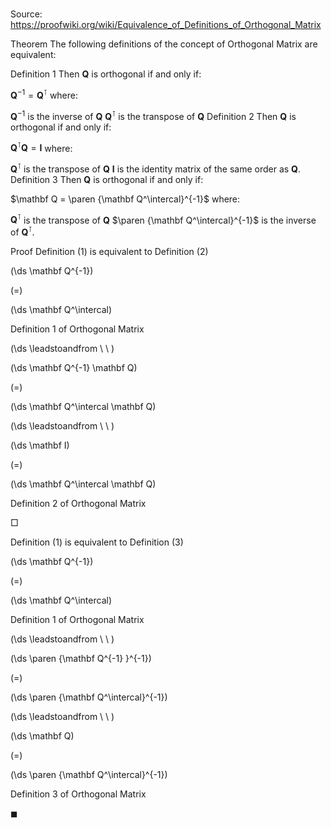 # 

Source: https://proofwiki.org/wiki/Equivalence_of_Definitions_of_Orthogonal_Matrix



Theorem
The following definitions of the concept of Orthogonal Matrix are equivalent:

Definition $1$
Then $\mathbf Q$ is orthogonal if and only if:

$\mathbf Q^{-1} = \mathbf Q^\intercal$
where:

$\mathbf Q^{-1}$ is the inverse of $\mathbf Q$
$\mathbf Q^\intercal$ is the transpose of $\mathbf Q$
Definition $2$
Then $\mathbf Q$ is orthogonal if and only if:

$\mathbf Q^\intercal \mathbf Q = \mathbf I$
where:

$\mathbf Q^\intercal$ is the transpose of $\mathbf Q$
$\mathbf I$ is the identity matrix of the same order as $\mathbf Q$.
Definition $3$
Then $\mathbf Q$ is orthogonal if and only if:

$\mathbf Q = \paren {\mathbf Q^\intercal}^{-1}$
where:

$\mathbf Q^\intercal$ is the transpose of $\mathbf Q$
$\paren {\mathbf Q^\intercal}^{-1}$ is the inverse of $\mathbf Q^\intercal$.


Proof
Definition $(1)$ is equivalent to Definition $(2)$













\(\ds \mathbf Q^{-1}\)

\(=\)







\(\ds \mathbf Q^\intercal\)





Definition 1 of Orthogonal Matrix








\(\ds \leadstoandfrom \ \ \)





\(\ds \mathbf Q^{-1} \mathbf Q\)

\(=\)







\(\ds \mathbf Q^\intercal \mathbf Q\)














\(\ds \leadstoandfrom \ \ \)





\(\ds \mathbf I\)

\(=\)







\(\ds \mathbf Q^\intercal \mathbf Q\)





Definition 2 of Orthogonal Matrix



$\Box$


Definition $(1)$ is equivalent to Definition $(3)$













\(\ds \mathbf Q^{-1}\)

\(=\)







\(\ds \mathbf Q^\intercal\)





Definition 1 of Orthogonal Matrix








\(\ds \leadstoandfrom \ \ \)





\(\ds \paren {\mathbf Q^{-1} }^{-1}\)

\(=\)







\(\ds \paren {\mathbf Q^\intercal}^{-1}\)














\(\ds \leadstoandfrom \ \ \)





\(\ds \mathbf Q\)

\(=\)







\(\ds \paren {\mathbf Q^\intercal}^{-1}\)





Definition 3 of Orthogonal Matrix



$\blacksquare$





